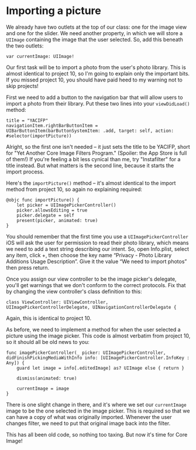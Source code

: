 # Importing a picture

<!-- YOUTUBE: vr-lKRdKuNY -->

We already have two outlets at the top of our class: one for the image view and one for the slider. We need another property, in which we will store a `UIImage` containing the image that the user selected. So, add this beneath the two outlets:

    var currentImage: UIImage!

Our first task will be to import a photo from the user's photo library. This is almost identical to project 10, so I'm going to explain only the important bits. If you missed project 10, you should have paid heed to my warning not to skip projects!

First we need to add a button to the navigation bar that will allow users to import a photo from their library. Put these two lines into your `viewDidLoad()` method:

    title = "YACIFP"
    navigationItem.rightBarButtonItem = UIBarButtonItem(barButtonSystemItem: .add, target: self, action: #selector(importPicture))

Alright, so the first one isn't needed – it just sets the title to be YACIFP, short for "Yet Another Core Image Filters Program." (Spoiler: the App Store is full of them!) If you're feeling a bit less cynical than me, try "Instafilter" for a title instead. But what matters is the second line, because it starts the import process.

Here's the `importPicture()` method – it's almost identical to the import method from project 10, so again no explaining required:

    @objc func importPicture() {
        let picker = UIImagePickerController()
        picker.allowsEditing = true
        picker.delegate = self
        present(picker, animated: true)
    }

You should remember that the first time you use a `UIImagePickerController` iOS will ask the user for permission to read their photo library, which means we need to add a text string describing our intent. So, open Info.plist, select any item, click +, then choose the key name “Privacy - Photo Library Additions Usage Description”. Give it the value “We need to import photos” then press return.

Once you assign our view controller to be the image picker's delegate, you'll get warnings that we don't conform to the correct protocols. Fix that by changing the view controller's class definition to this:

    class ViewController: UIViewController, UIImagePickerControllerDelegate, UINavigationControllerDelegate {

Again, this is identical to project 10.

As before, we need to implement a method for when the user selected a picture using the image picker. This code is almost verbatim from project 10, so it should all be old news to you:

    func imagePickerController(_ picker: UIImagePickerController, didFinishPickingMediaWithInfo info: [UIImagePickerController.InfoKey : Any]) {
        guard let image = info[.editedImage] as? UIImage else { return }

        dismiss(animated: true)

        currentImage = image
    }

There is one slight change in there, and it's where we set our `currentImage` image to be the one selected in the image picker. This is required so that we can have a copy of what was originally imported. Whenever the user changes filter, we need to put that original image back into the filter.

This has all been old code, so nothing too taxing. But now it's time for Core Image!
